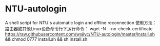 # NTU-autologin
A shell script for NTU's automatic login and offline reconnection
使用方法：
路由器或其他Linux设备命令行下运行命令：
wget -N --no-check-certificate https://raw.githubusercontent.com/wxjiyc/NTU-autologin/master/install.sh && chmod 0777 install.sh && sh install.sh

